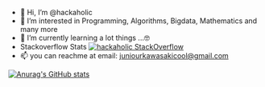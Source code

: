 - 👋 Hi, I’m @hackaholic
- 👀 I’m interested in Programming, Algorithms, Bigdata, Mathematics and many more
- 🌱 I’m currently learning a lot things ...🤓
- Stackoverflow Stats [![hackaholic StackOverflow](https://stackoverflow-badge.vercel.app/?userID=2294755)](https://stackoverflow.com/users/2294755/hackaholic)
- 📫 you can reachme at email: juniourkawasakicool@gmail.com 

[![Anurag's GitHub stats](https://github-readme-stats.vercel.app/api?username=hackaholic&include_all_commits=true&count_private=true&theme=tokyonight)](https://github.com/hackaholic/github-readme-stats)

<!---
hackaholic/hackaholic is a ✨ special ✨ repository because its `README.md` (this file) appears on your GitHub profile.
You can click the Preview link to take a look at your changes.
--->
